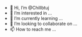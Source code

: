 - 👋 Hi, I’m @Chillbtuj
- 👀 I’m interested in ...
- 🌱 I’m currently learning ...
- 💞️ I’m looking to collaborate on ...
- 📫 How to reach me ...

<!---
Chillbtuj/Chillbtuj is a ✨ special ✨ repository because its `README.md` (this file) appears on your GitHub profile.
You can click the Preview link to take a look at your changes.
--->
